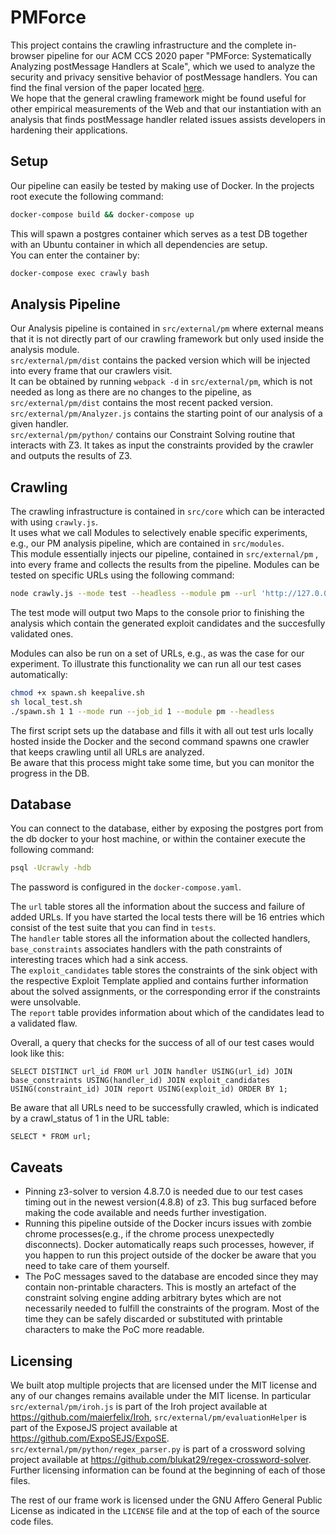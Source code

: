 # PMForce
This project contains the crawling infrastructure and the complete in-browser pipeline for our ACM CCS 2020 paper "PMForce: Systematically Analyzing postMessage Handlers at Scale", which we used to analyze the security and privacy sensitive behavior of postMessage handlers.
You can find the final version of the paper located [here](https://swag.cispa.saarland/papers/steffens2020pmforce.pdf).  
We hope that the general crawling framework might be found useful for other empirical measurements of the Web and that our instantiation with an analysis that finds postMessage handler related issues assists developers in hardening their applications.

## Setup
Our pipeline can easily be tested by making use of Docker.
In the projects root execute the following command:
```bash
docker-compose build && docker-compose up
```
This will spawn a postgres container which serves as a test DB together with an Ubuntu container in which all dependencies are setup.  
You can enter the container by:
```bash
docker-compose exec crawly bash
```
## Analysis Pipeline
Our Analysis pipeline is contained in ```src/external/pm``` where external means that it is not directly part of our crawling framework but only used inside the analysis module.  
```src/external/pm/dist``` contains the packed version which will be injected into every frame that our crawlers visit.   
It can be obtained by running ```webpack -d``` in ```src/external/pm```, which is not needed as long as there are no changes to the pipeline, as ```src/external/pm/dist``` contains the most recent packed version.  
```src/external/pm/Analyzer.js``` contains the starting point of our analysis of a given handler.  
```src/external/pm/python/``` contains our Constraint Solving routine that interacts with Z3. It takes as input the constraints provided by the crawler and outputs the results of Z3.

## Crawling 
The crawling infrastructure is contained in ```src/core``` which can be interacted with using ```crawly.js```.  
It uses what we call Modules to selectively enable specific experiments, e.g., our PM analysis pipeline, which are contained in ```src/modules```.  
This module essentially injects our pipeline, contained in ```src/external/pm``` , into every frame and collects the results from the pipeline.
Modules can be tested on specific URLs using the following command:  
```bash
node crawly.js --mode test --headless --module pm --url 'http://127.0.0.1:8000/conditionalOr.html'
```   
The test mode will output two Maps to the console prior to finishing the analysis which contain the generated exploit candidates and the succesfully validated ones.

Modules can also be run on a set of URLs, e.g., as was the case for our experiment. To illustrate this functionality we can run all our test cases automatically:  
```bash
chmod +x spawn.sh keepalive.sh
sh local_test.sh
./spawn.sh 1 1 --mode run --job_id 1 --module pm --headless
```   
The first script sets up the database and fills it with all out test urls locally hosted inside the Docker and the second command spawns one crawler that keeps crawling until all URLs are analyzed.  
Be aware that this process might take some time, but you can monitor the progress in the DB.

## Database
You can connect to the database, either by exposing the postgres port from the db docker to your host machine, or within the container execute the following command:
```bash
psql -Ucrawly -hdb
``` 
The password is configured in the ```docker-compose.yaml```.

The ```url``` table stores all the information about the success and failure of added URLs. If you have started the local tests there will be 16 entries which consist of the test suite that you can find in ```tests```.  
The ```handler``` table stores all the information about the collected handlers, ```base_constraints``` associates handlers with the path constraints of interesting traces which had a sink access.  
The ```exploit_candidates``` table stores the constraints of the sink object with the respective Exploit Template applied and contains further information about the solved assignments, or the corresponding error if the constraints were unsolvable.  
The ```report``` table provides information about which of the candidates lead to a validated flaw.  

Overall, a query that checks for the success of all of our test cases would look like this:
```
SELECT DISTINCT url_id FROM url JOIN handler USING(url_id) JOIN base_constraints USING(handler_id) JOIN exploit_candidates USING(constraint_id) JOIN report USING(exploit_id) ORDER BY 1;
```
Be aware that all URLs need to be successfully crawled, which is indicated by a crawl_status of 1 in the URL table:
```
SELECT * FROM url;
```

## Caveats
- Pinning z3-solver to version 4.8.7.0 is needed due to our test cases timing out in the newest version(4.8.8) of z3. This bug surfaced before making the code available and needs further investigation.  
- Running this pipeline outside of the Docker incurs issues with zombie chrome processes(e.g., if the chrome process unexpectedly disconnects). Docker automatically reaps such processes, however, if you happen to run this project outside of the docker be aware that you need to take care of them yourself.  
- The PoC messages saved to the database are encoded since they may contain non-printable characters. This is mostly an artefact of the constraint solving engine adding arbitrary bytes which are not necessarily needed to fulfill the constraints of the program. Most of the time they can be safely discarded or substituted with printable characters to make the PoC more readable.

## Licensing
We built atop multiple projects that are licensed under the MIT license and any of our changes remains available under the MIT license.
In particular ```src/external/pm/iroh.js``` is part of the Iroh project available at https://github.com/maierfelix/Iroh, ```src/external/pm/evaluationHelper``` is part of the ExposeJS project available at https://github.com/ExpoSEJS/ExpoSE.
```src/external/pm/python/regex_parser.py``` is part of a crossword solving project available at https://github.com/blukat29/regex-crossword-solver.
Further licensing information can be found at the beginning of each of those files.

The rest of our frame work is licensed under the GNU Affero General Public License as indicated in the ```LICENSE``` file and at the top of each of the source code files. 

